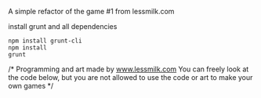 A simple refactor of the game #1 from lessmilk.com


install grunt and all dependencies
```
npm install grunt-cli
npm install
grunt
```

/*
  Programming and art made by www.lessmilk.com
  You can freely look at the code below, 
  but you are not allowed to use the code or art to make your own games
*/